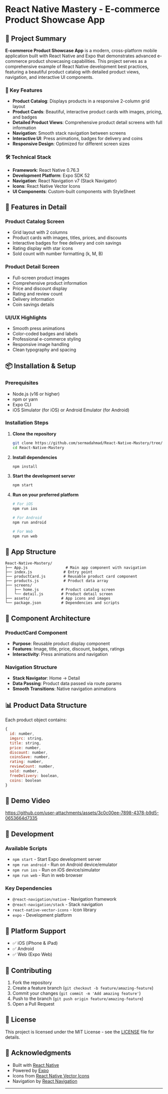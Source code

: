 # React Native Mastery - E-commerce Product Showcase App

## 📱 Project Summary

**E-commerce Product Showcase App** is a modern, cross-platform mobile application built with React Native and Expo that demonstrates advanced e-commerce product showcasing capabilities. This project serves as a comprehensive example of React Native development best practices, featuring a beautiful product catalog with detailed product views, navigation, and interactive UI components.

### 🎯 Key Features

- **Product Catalog**: Displays products in a responsive 2-column grid layout
- **Product Cards**: Beautiful, interactive product cards with images, pricing, and badges
- **Detailed Product Views**: Comprehensive product detail screens with full information
- **Navigation**: Smooth stack navigation between screens
- **Interactive UI**: Press animations, badges for delivery and coins
- **Responsive Design**: Optimized for different screen sizes

### 🛠️ Technical Stack

- **Framework**: React Native 0.76.3
- **Development Platform**: Expo SDK 52
- **Navigation**: React Navigation v7 (Stack Navigator)
- **Icons**: React Native Vector Icons
- **UI Components**: Custom-built components with StyleSheet

## 🚀 Features in Detail

### Product Catalog Screen
- Grid layout with 2 columns
- Product cards with images, titles, prices, and discounts
- Interactive badges for free delivery and coin savings
- Rating display with star icons
- Sold count with number formatting (k, M, B)

### Product Detail Screen
- Full-screen product images
- Comprehensive product information
- Price and discount display
- Rating and review count
- Delivery information
- Coin savings details

### UI/UX Highlights
- Smooth press animations
- Color-coded badges and labels
- Professional e-commerce styling
- Responsive image handling
- Clean typography and spacing

## 📦 Installation & Setup

### Prerequisites
- Node.js (v16 or higher)
- npm or yarn
- Expo CLI
- iOS Simulator (for iOS) or Android Emulator (for Android)

### Installation Steps

1. **Clone the repository**
   ```bash
   git clone https://github.com/sermadahmad/React-Native-Mastery/tree/Daraz-Clone
   cd React-Native-Mastery
   ```

2. **Install dependencies**
   ```bash
   npm install
   ```

3. **Start the development server**
   ```bash
   npm start
   ```

4. **Run on your preferred platform**
   ```bash
   # For iOS
   npm run ios
   
   # For Android
   npm run android
   
   # For Web
   npm run web
   ```

## 📱 App Structure

```
React-Native-Mastery/
├── App.js                 # Main app component with navigation
├── index.js              # Entry point
├── productCard.js        # Reusable product card component
├── products.js           # Product data array
├── screens/
│   ├── home.js          # Product catalog screen
│   └── detail.js        # Product detail screen
├── assets/              # App icons and images
└── package.json         # Dependencies and scripts
```

## 🎨 Component Architecture

### ProductCard Component
- **Purpose**: Reusable product display component
- **Features**: Image, title, price, discount, badges, ratings
- **Interactivity**: Press animations and navigation

### Navigation Structure
- **Stack Navigator**: Home → Detail
- **Data Passing**: Product data passed via route params
- **Smooth Transitions**: Native navigation animations

## 📊 Product Data Structure

Each product object contains:
```javascript
{
  id: number,
  imgsrc: string,
  title: string,
  price: number,
  discount: number,
  coinsSave: number,
  rating: number,
  reviewCount: number,
  sold: number,
  freeDelivery: boolean,
  coins: boolean
}
```

## 🎥 Demo Video

https://github.com/user-attachments/assets/3c0c00ee-7898-4378-b9d5-0653664d7335

## 🔧 Development

### Available Scripts
- `npm start` - Start Expo development server
- `npm run android` - Run on Android device/emulator
- `npm run ios` - Run on iOS device/simulator
- `npm run web` - Run in web browser

### Key Dependencies
- `@react-navigation/native` - Navigation framework
- `@react-navigation/stack` - Stack navigation
- `react-native-vector-icons` - Icon library
- `expo` - Development platform

## 📱 Platform Support

- ✅ iOS (iPhone & iPad)
- ✅ Android
- ✅ Web (Expo Web)

## 🤝 Contributing

1. Fork the repository
2. Create a feature branch (`git checkout -b feature/amazing-feature`)
3. Commit your changes (`git commit -m 'Add amazing feature'`)
4. Push to the branch (`git push origin feature/amazing-feature`)
5. Open a Pull Request

## 📄 License

This project is licensed under the MIT License - see the [LICENSE](LICENSE) file for details.

## 🙏 Acknowledgments

- Built with [React Native](https://reactnative.dev/)
- Powered by [Expo](https://expo.dev/)
- Icons from [React Native Vector Icons](https://github.com/oblador/react-native-vector-icons)
- Navigation by [React Navigation](https://reactnavigation.org/)

---

